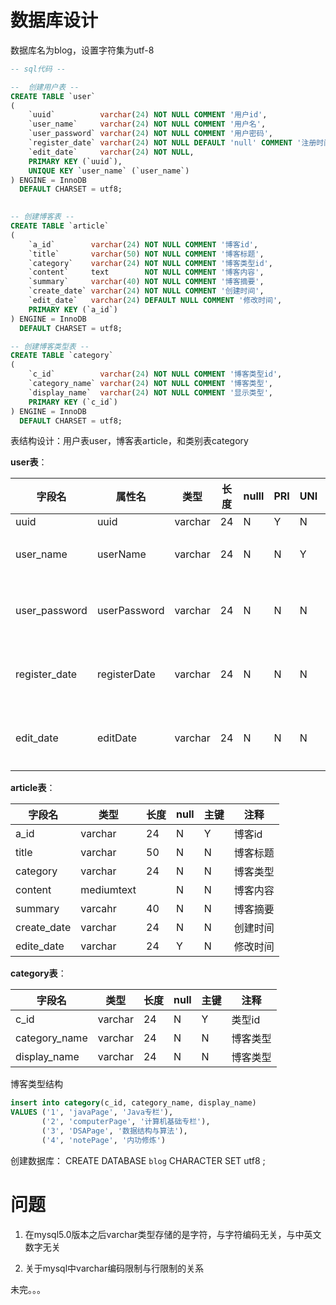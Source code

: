 # 数据库设计

数据库名为blog，设置字符集为utf-8
```sql
-- sql代码 --

--  创建用户表 --
CREATE TABLE `user`
(
    `uuid`          varchar(24) NOT NULL COMMENT '用户id',
    `user_name`     varchar(24) NOT NULL COMMENT '用户名',
    `user_password` varchar(24) NOT NULL COMMENT '用户密码',
    `register_date` varchar(24) NOT NULL DEFAULT 'null' COMMENT '注册时间',
    `edit_date`     varchar(24) NOT NULL,
    PRIMARY KEY (`uuid`),
    UNIQUE KEY `user_name` (`user_name`)
) ENGINE = InnoDB
  DEFAULT CHARSET = utf8;
 

-- 创建博客表 --
CREATE TABLE `article`
(
    `a_id`        varchar(24) NOT NULL COMMENT '博客id',
    `title`       varchar(50) NOT NULL COMMENT '博客标题',
    `category`    varchar(24) NOT NULL COMMENT '博客类型id',
    `content`     text        NOT NULL COMMENT '博客内容',
    `summary`     varchar(40) NOT NULL COMMENT '博客摘要',
    `create_date` varchar(24) NOT NULL COMMENT '创建时间',
    `edit_date`   varchar(24) DEFAULT NULL COMMENT '修改时间',
    PRIMARY KEY (`a_id`)
) ENGINE = InnoDB
  DEFAULT CHARSET = utf8;

-- 创建博客类型表 --
CREATE TABLE `category`
(
    `c_id`          varchar(24) NOT NULL COMMENT '博客类型id',
    `category_name` varchar(24) NOT NULL COMMENT '博客类型',
    `display_name`  varchar(24) NOT NULL COMMENT '显示类型',
    PRIMARY KEY (`c_id`)
) ENGINE = InnoDB
  DEFAULT CHARSET = utf8;
```

表结构设计：用户表user，博客表article，和类别表category

**user表**：

字段名| 属性名 | 类型 | 长度 | nulll | PRI | UNI | 注释  
---------|----------|---------|---------|---------|---------|---------|---------
uuid | uuid | varchar | 24 | N | Y | N | id 
 user_name |  userName | varchar | 24 | N | N |  Y | 用户名
 user_password | userPassword | varchar | 24 | N | N | N  | 用户密码
 register_date | registerDate  | varchar | 24 | N | N | N  |创建时间
  edit_date | editDate | varchar | 24 | N | N |N |  修改时间


**article表**：


 字段名 | 类型 | 长度 |  null  | 主键 | 注释
---------|----------|---------|---------|---------|---------
 a_id | varchar | 24 | N | Y | 博客id
 title | varchar | 50|N | N | 博客标题
 category | varchar | 24 | N | N | 博客类型 
 content | mediumtext |  | N | N | 博客内容
 summary | varcahr | 40 | N | N | 博客摘要
 create_date |  varchar  | 24 | N | N | 创建时间
 edite_date | varchar | 24 |  Y | N | 修改时间 

**category表**：

字段名 | 类型 | 长度 |  null |  主键 | 注释
---------|----------|---------|---------|---------|---------
 c_id | varchar | 24  | N | Y | 类型id 
 category_name | varchar | 24 | N| N | 博客类型 
 display_name | varchar | 24 | N| N | 博客类型 


博客类型结构
```sql
insert into category(c_id, category_name, display_name)
VALUES ('1', 'javaPage', 'Java专栏'),
       ('2', 'computerPage', '计算机基础专栏'),
       ('3', 'DSAPage', '数据结构与算法'),
       ('4', 'notePage', '内功修炼')
```



创建数据库：
CREATE DATABASE `blog` CHARACTER SET utf8 ;


# 问题

1. 在mysql5.0版本之后varchar类型存储的是字符，与字符编码无关，与中英文数字无关

2. 关于mysql中varchar编码限制与行限制的关系



未完。。。

